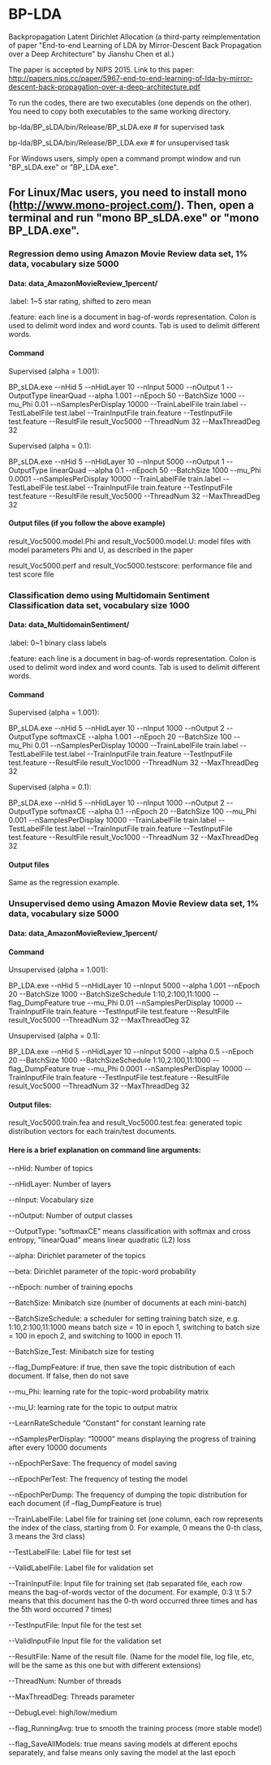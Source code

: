 # BP-LDA
Backpropagation Latent Dirichlet Allocation (a third-party reimplementation of paper "End-to-end Learning of LDA by Mirror-Descent Back Propagation over a Deep Architecture" by Jianshu Chen et al.)

The paper is accepted by NIPS 2015.
Link to this paper: http://papers.nips.cc/paper/5967-end-to-end-learning-of-lda-by-mirror-descent-back-propagation-over-a-deep-architecture.pdf

To run the codes, there are two executables (one depends on the other). You need to copy both executables to the same working directory.

bp-lda/BP_sLDA/bin/Release/BP_sLDA.exe # for supervised task

bp-lda/BP_sLDA/bin/Release/BP_LDA.exe # for unsupervised task

For Windows users, simply open a command prompt window and run "BP_sLDA.exe" or "BP_LDA.exe".

For Linux/Mac users, you need to install mono (http://www.mono-project.com/). Then, open a terminal and run "mono BP_sLDA.exe" or "mono BP_LDA.exe".
------------------------------------------------------
### Regression demo using Amazon Movie Review data set, 1% data, vocabulary size 5000
#### Data: data_AmazonMovieReview_1percent/
.label: 1~5 star rating, shifted to zero mean

.feature: each line is a document in bag-of-words representation. Colon is used to delimit word index and word counts. Tab is used to delimit different words.

#### Command
Supervised (alpha = 1.001):

BP_sLDA.exe --nHid 5 --nHidLayer 10 --nInput 5000 --nOutput 1 --OutputType linearQuad --alpha 1.001 --nEpoch 50 --BatchSize 1000 --mu_Phi 0.01 --nSamplesPerDisplay 10000 --TrainLabelFile train.label --TestLabelFile test.label --TrainInputFile train.feature --TestInputFile test.feature --ResultFile result_Voc5000 --ThreadNum 32 --MaxThreadDeg 32

Supervised (alpha = 0.1):

BP_sLDA.exe --nHid 5 --nHidLayer 10 --nInput 5000 --nOutput 1 --OutputType linearQuad --alpha 0.1 --nEpoch 50 --BatchSize 1000 --mu_Phi 0.0001 --nSamplesPerDisplay 10000 --TrainLabelFile train.label --TestLabelFile test.label --TrainInputFile train.feature --TestInputFile test.feature --ResultFile result_Voc5000 --ThreadNum 32 --MaxThreadDeg 32

#### Output files (if you follow the above example)
result_Voc5000.model.Phi and result_Voc5000.model.U: model files with model parameters Phi and U, as described in the paper

result_Voc5000.perf and result_Voc5000.testscore: performance file and test score file

### Classification demo using Multidomain Sentiment Classification data set, vocabulary size 1000
#### Data: data_MultidomainSentiment/
.label: 0~1 binary class labels

.feature: each line is a document in bag-of-words representation. Colon is used to delimit word index and word counts. Tab is used to delimit different words.

#### Command
Supervised (alpha = 1.001):

BP_sLDA.exe --nHid 5 --nHidLayer 10 --nInput 1000 --nOutput 2 --OutputType softmaxCE --alpha 1.001 --nEpoch 20 --BatchSize 100 --mu_Phi 0.01 --nSamplesPerDisplay 10000 --TrainLabelFile train.label --TestLabelFile test.label --TrainInputFile train.feature --TestInputFile test.feature --ResultFile result_Voc1000 --ThreadNum 32 --MaxThreadDeg 32

Supervised (alpha = 0.1):

BP_sLDA.exe --nHid 5 --nHidLayer 10 --nInput 1000 --nOutput 2 --OutputType softmaxCE --alpha 0.1 --nEpoch 20 --BatchSize 100 --mu_Phi 0.001 --nSamplesPerDisplay 10000 --TrainLabelFile train.label --TestLabelFile test.label --TrainInputFile train.feature --TestInputFile test.feature --ResultFile result_Voc1000 --ThreadNum 32 --MaxThreadDeg 32

#### Output files
Same as the regression example.

### Unsupervised demo using Amazon Movie Review data set, 1% data, vocabulary size 5000
#### Data: data_AmazonMovieReview_1percent/
#### Command
Unsupervised (alpha = 1.001):

BP_LDA.exe --nHid 5 --nHidLayer 10 --nInput 5000 --alpha 1.001 --nEpoch 20 --BatchSize 1000 --BatchSizeSchedule 1:10,2:100,11:1000 --flag_DumpFeature true --mu_Phi 0.01 --nSamplesPerDisplay 10000 --TrainInputFile train.feature --TestInputFile test.feature --ResultFile result_Voc5000 --ThreadNum 32 --MaxThreadDeg 32

Unsupervised (alpha = 0.1):

BP_LDA.exe --nHid 5 --nHidLayer 10 --nInput 5000 --alpha 0.5 --nEpoch 20 --BatchSize 1000 --BatchSizeSchedule 1:10,2:100,11:1000 --flag_DumpFeature true --mu_Phi 0.0001 --nSamplesPerDisplay 10000 --TrainInputFile train.feature --TestInputFile test.feature --ResultFile result_Voc5000 --ThreadNum 32 --MaxThreadDeg 32

#### Output files:
result_Voc5000.train.fea and result_Voc5000.test.fea: generated topic distribution vectors for each train/test documents.

#### Here is a brief explanation on command line arguments:

--nHid: Number of topics

--nHidLayer: Number of layers

--nInput: Vocabulary size

--nOutput: Number of output classes

--OutputType: “softmaxCE” means classification with softmax and cross entropy, "linearQuad" means linear quadratic (L2) loss

--alpha: Dirichlet parameter of the topics

--beta: Dirichlet parameter of the topic-word probability

--nEpoch: number of training epochs

--BatchSize: Minibatch size (number of documents at each mini-batch)

--BatchSizeSchedule: a scheduler for setting training batch size, e.g. 1:10,2:100,11:1000 means batch size = 10 in epoch 1, switching to batch size = 100 in epoch 2, and switching to 1000 in epoch 11.

--BatchSize_Test: Minibatch size for testing

--flag_DumpFeature: if true, then save the topic distribution of each document. If false, then do not save

--mu_Phi: learning rate for the topic-word probability matrix

--mu_U: learning rate for the topic to output matrix

--LearnRateSchedule “Constant” for constant learning rate

--nSamplesPerDisplay: “10000” means displaying the progress of training after every 10000 documents

--nEpochPerSave: The frequency of model saving

--nEpochPerTest: The frequency of testing the model

--nEpochPerDump: The frequency of dumping the topic distribution for each document (if –flag_DumpFeature is true)

--TrainLabelFile: Label file for training set (one column, each row represents the index of the class, starting from 0. For example, 0 means the 0-th class, 3 means the 3rd class)

--TestLabelFile: Label file for test set

--ValidLabelFile: Label file for validation set

--TrainInputFile: Input file for training set (tab separated file, each row means the bag-of-words vector of the document. For example, 0:3 \t 5:7 means that this document has the 0-th word occurred three times and has the 5th word occurred 7 times)

--TestInputFile: Input file for the test set

--ValidInputFile Input file for the validation set

--ResultFile: Name of the result file. (Name for the model file, log file, etc, will be the same as this one but with different extensions)

--ThreadNum: Number of threads

--MaxThreadDeg: Threads parameter

--DebugLevel: high/low/medium

--flag_RunningAvg: true to smooth the training process (more stable model)

--flag_SaveAllModels: true means saving models at different epochs separately, and false means only saving the model at the last epoch

